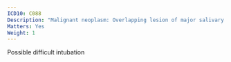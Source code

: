 ```yaml
---
ICD10: C088
Description: "Malignant neoplasm: Overlapping lesion of major salivary glands"
Matters: Yes
Weight: 1
---
```

Possible difficult intubation

